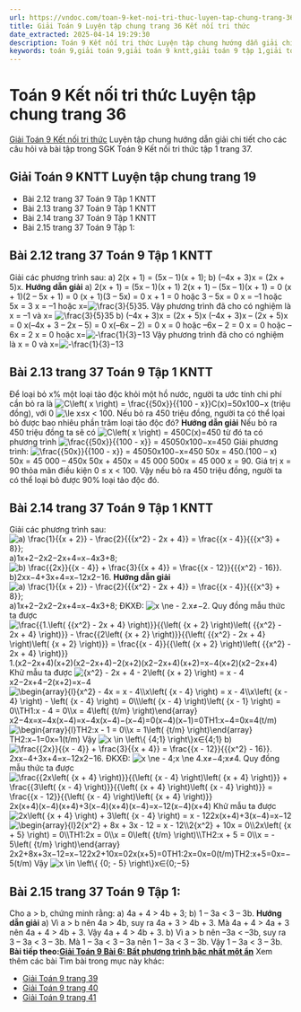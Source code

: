 ```yaml
---
url: https://vndoc.com/toan-9-ket-noi-tri-thuc-luyen-tap-chung-trang-36-320447
title: Giải Toán 9 Luyện tập chung trang 36 Kết nối tri thức
date_extracted: 2025-04-14 19:29:30
description: Toán 9 Kết nối tri thức Luyện tập chung hướng dẫn giải chi tiết các câu hỏi và bài tập trong SGK Toán 9 Kết nối tri thức tập 1.
keywords: toán 9,giải toán 9,giải toán 9 kntt,giải toán 9 tập 1,giải toán 9 kết nối tri thức,toán 9 kết nối tri thức tập 1,Toán 9 Kết nối tri thức Luyện tập chung,giải Toán 9 Kết nối tri thức Luyện tập chung,Luyện tập chung,giải toán 9 kntt trang 36,toán 9 kết nối tri thức tập 1 trang 36,Luyện tập chung trang 37
---
```


# Toán 9 Kết nối tri thức Luyện tập chung trang 36
[Giải Toán 9 Kết nối tri thức](<https://vndoc.com/toan-9-ket-noi-tri-thuc>) Luyện tập chung hướng dẫn giải chi tiết cho các câu hỏi và bài tập trong SGK Toán 9 Kết nối tri thức tập 1 trang 37.
## Giải Toán 9 KNTT Luyện tập chung trang 19
  * Bài 2.12 trang 37 Toán 9 Tập 1 KNTT
  * Bài 2.13 trang 37 Toán 9 Tập 1 KNTT
  * Bài 2.14 trang 37 Toán 9 Tập 1 KNTT
  * Bài 2.15 trang 37 Toán 9 Tập 1: 

## **Bài 2.12 trang 37 Toán 9 Tập 1 KNTT**
Giải các phương trình sau:
a\) 2\(x + 1\) = \(5x – 1\)\(x + 1\);
b\) \(–4x + 3\)x = \(2x + 5\)x.
**Hướng dẫn giải**
a\) 2\(x + 1\) = \(5x – 1\)\(x + 1\)
2\(x + 1\) – \(5x – 1\)\(x + 1\) = 0
\(x + 1\)\(2 – 5x + 1\) = 0
\(x + 1\)\(3 – 5x\) = 0
x + 1 = 0 hoặc 3 – 5x = 0
x = –1 hoặc 5x = 3
x = –1 hoặc x=![\\frac{3}{5}](https://i.vdoc.vn/data/image/blank.png)35.
Vậy phương trình đã cho có nghiệm là x = –1 và x= ![\\frac{3}{5}](https://i.vdoc.vn/data/image/blank.png)35
b\) \(–4x + 3\)x = \(2x + 5\)x
\(–4x + 3\)x – \(2x + 5\)x = 0
x\(–4x + 3 – 2x – 5\) = 0
x\(–6x – 2\) = 0
x = 0 hoặc –6x – 2 = 0
x = 0 hoặc –6x = 2
x = 0 hoặc x=![-\\frac{1}{3}](https://i.vdoc.vn/data/image/blank.png)−13
Vậy phương trình đã cho có nghiệm là x = 0 và x=![-\\frac{1}{3}](https://i.vdoc.vn/data/image/blank.png)−13
## Bài 2.13 trang 37 Toán 9 Tập 1 KNTT
Để loại bỏ x% một loại tảo độc khỏi một hồ nước, người ta ước tính chi phí cần bỏ ra là
![C\\left\( x \\right\) = \\frac{{50x}}{{100 - x}}](https://i.vdoc.vn/data/image/blank.png)C\(x\)=50x100−x \(triệu đồng\), với 0 ![\\le x](https://i.vdoc.vn/data/image/blank.png)≤x < 100.
Nếu bỏ ra 450 triệu đồng, người ta có thể lọai bỏ được bao nhiêu phần trăm loại tảo độc đó?
**Hướng dẫn giải**
Nếu bỏ ra 450 triệu đồng ta sẽ có ![C\\left\( x \\right\) = 450](https://i.vdoc.vn/data/image/blank.png)C\(x\)=450 từ đó ta có phương trình ![\\frac{{50x}}{{100 - x}} = 450](https://i.vdoc.vn/data/image/blank.png)50x100−x=450
Giải phương trình:
![\\frac{{50x}}{{100 - x}} = 450](https://i.vdoc.vn/data/image/blank.png)50x100−x=450
50x = 450.\(100 – x\)
50x = 45 000 – 450x
50x + 450x = 45 000
500x = 45 000
x = 90.
Giá trị x = 90 thỏa mãn điều kiện 0 ≤ x < 100.
Vậy nếu bỏ ra 450 triệu đồng, người ta có thể loại bỏ được 90% loại tảo độc đó.
## Bài 2.14 trang 37 Toán 9 Tập 1 KNTT
Giải các phương trình sau:
![a\) \\frac{1}{{x + 2}} - \\frac{2}{{{x^2} - 2x + 4}} = \\frac{{x - 4}}{{{x^3} + 8}};](https://i.vdoc.vn/data/image/blank.png)a\)1x+2−2x2−2x+4=x−4x3+8;
![b\) \\frac{{2x}}{{x - 4}} + \\frac{3}{{x + 4}} = \\frac{{x - 12}}{{{x^2} - 16}}.](https://i.vdoc.vn/data/image/blank.png)b\)2xx−4+3x+4=x−12x2−16.
**Hướng dẫn giải**
![a\) \\frac{1}{{x + 2}} - \\frac{2}{{{x^2} - 2x + 4}} = \\frac{{x - 4}}{{{x^3} + 8}};](https://i.vdoc.vn/data/image/blank.png) a\)1x+2−2x2−2x+4=x−4x3+8;
ĐKXĐ: ![x \\ne - 2.](https://i.vdoc.vn/data/image/blank.png)x≠−2.
Quy đồng mẫu thức ta được ![\\frac{{1.\\left\( {{x^2} - 2x + 4} \\right\)}}{{\\left\( {x + 2} \\right\)\\left\( {{x^2} - 2x + 4} \\right\)}} - \\frac{{2\\left\( {x + 2} \\right\)}}{{\\left\( {{x^2} - 2x + 4} \\right\)\\left\( {x + 2} \\right\)}} = \\frac{{x - 4}}{{\\left\( {x + 2} \\right\)\\left\( {{x^2} - 2x + 4} \\right\)}}](https://i.vdoc.vn/data/image/blank.png)1.\(x2−2x+4\)\(x+2\)\(x2−2x+4\)−2\(x+2\)\(x2−2x+4\)\(x+2\)=x−4\(x+2\)\(x2−2x+4\)
Khử mẫu ta được ![{x^2} - 2x + 4 - 2\\left\( {x + 2} \\right\) = x - 4](https://i.vdoc.vn/data/image/blank.png)x2−2x+4−2\(x+2\)=x−4
![\\begin{array}{l}{x^2} - 4x = x - 4\\\\x\\left\( {x - 4} \\right\) = x - 4\\\\x\\left\( {x - 4} \\right\) - \\left\( {x - 4} \\right\) = 0\\\\\\left\( {x - 4} \\right\)\\left\( {x - 1} \\right\) = 0\\\\TH1:x - 4 = 0\\\\x = 4\\left\( {t/m} \\right\)\\end{array}](https://i.vdoc.vn/data/image/blank.png)x2−4x=x−4x\(x−4\)=x−4x\(x−4\)−\(x−4\)=0\(x−4\)\(x−1\)=0TH1:x−4=0x=4\(t/m\)
![\\begin{array}{l}TH2:x - 1 = 0\\\\x = 1\\left\( {t/m} \\right\)\\end{array}](https://i.vdoc.vn/data/image/blank.png)TH2:x−1=0x=1\(t/m\)
Vậy ![x \\in \\left\\{ {4;1} \\right\\}](https://i.vdoc.vn/data/image/blank.png)x∈\{4;1\}
b\) ![\\frac{{2x}}{{x - 4}} + \\frac{3}{{x + 4}} = \\frac{{x - 12}}{{{x^2} - 16}}.](https://i.vdoc.vn/data/image/blank.png)2xx−4+3x+4=x−12x2−16.
ĐKXĐ: ![x \\ne - 4;x \\ne 4.](https://i.vdoc.vn/data/image/blank.png)x≠−4;x≠4.
Quy đồng mẫu thức ta được ![\\frac{{2x\\left\( {x + 4} \\right\)}}{{\\left\( {x - 4} \\right\)\\left\( {x + 4} \\right\)}} + \\frac{{3\\left\( {x - 4} \\right\)}}{{\\left\( {x + 4} \\right\)\\left\( {x - 4} \\right\)}} = \\frac{{x - 12}}{{\\left\( {x - 4} \\right\)\\left\( {x + 4} \\right\)}}](https://i.vdoc.vn/data/image/blank.png)2x\(x+4\)\(x−4\)\(x+4\)+3\(x−4\)\(x+4\)\(x−4\)=x−12\(x−4\)\(x+4\)
Khử mẫu ta được ![2x\\left\( {x + 4} \\right\) + 3\\left\( {x - 4} \\right\) = x - 12](https://i.vdoc.vn/data/image/blank.png)2x\(x+4\)+3\(x−4\)=x−12
![\\begin{array}{l}2{x^2} + 8x + 3x - 12 = x - 12\\\\2{x^2} + 10x = 0\\\\2x\\left\( {x + 5} \\right\) = 0\\\\TH1:2x = 0\\\\x = 0\\left\( {t/m} \\right\)\\\\TH2:x + 5 = 0\\\\x = - 5\\left\( {t/m} \\right\)\\end{array}](https://i.vdoc.vn/data/image/blank.png)2x2+8x+3x−12=x−122x2+10x=02x\(x+5\)=0TH1:2x=0x=0\(t/m\)TH2:x+5=0x=−5\(t/m\)
Vậy ![x \\in \\left\\{ {0; - 5} \\right\\}](https://i.vdoc.vn/data/image/blank.png)x∈\{0;−5\}
## **Bài 2.15 trang 37 Toán 9 Tập 1:**
Cho a > b, chứng minh rằng:
a\) 4a + 4 > 4b + 3;
b\) 1 – 3a < 3 – 3b.
**Hướng dẫn giải**
a\) Vì a > b nên 4a > 4b, suy ra 4a + 3 > 4b + 3.
Mà 4a + 4 > 4a + 3 nên 4a + 4 > 4b + 3.
Vậy 4a + 4 > 4b + 3.
b\) Vì a > b nên –3a < –3b, suy ra 3 – 3a < 3 – 3b.
Mà 1 – 3a < 3 – 3a nên 1 – 3a < 3 – 3b.
Vậy 1 – 3a < 3 – 3b.
**Bài tiếp theo:[Giải Toán 9 Bài 6: Bất phương trình bậc nhất một ẩn](<https://vndoc.com/toan-9-ket-noi-tri-thuc-bai-6-bat-phuong-trinh-bac-nhat-mot-an-320451>)**
Xem thêm các bài Tìm bài trong mục này khác:
  * [Giải Toán 9 trang 39](</giai-toan-9-trang-39-tap-1-ket-noi-tri-thuc-320715>)
  * [Giải Toán 9 trang 40](</giai-toan-9-trang-40-tap-1-ket-noi-tri-thuc-320716>)
  * [Giải Toán 9 trang 41](</giai-toan-9-trang-41-tap-1-ket-noi-tri-thuc-320719>)

